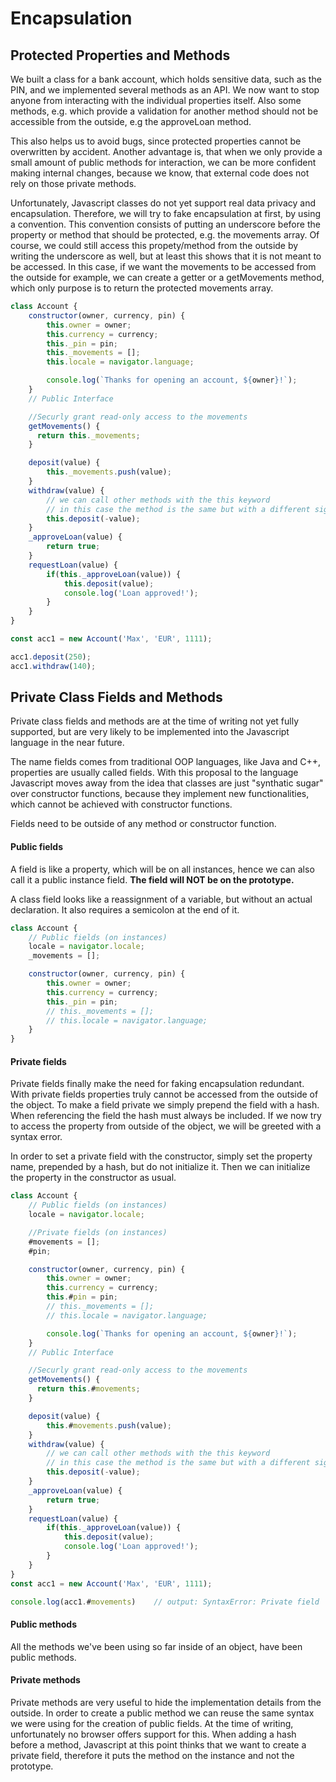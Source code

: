 # Encapsulation

## Protected Properties and Methods

We built a class for a bank account, which holds sensitive data, such as the PIN, and we implemented several methods as an API. We now want to stop anyone from interacting with the individual properties itself. Also some methods, e.g. which provide a validation for another method should not be accessible from the outside, e.g the approveLoan method.

This also helps us to avoid bugs, since protected properties cannot be overwritten by accident. Another advantage is, that when we only provide a small amount of public methods for interaction, we can be more confident making internal changes, because we know, that external code does not rely on those private methods.

Unfortunately, Javascript classes do not yet support real data privacy and encapsulation. Therefore, we will try to fake encapsulation at first, by using a convention. This convention consists of putting an underscore before the property or method that should be protected, e.g. the movements array. Of course, we could still access this propety/method from the outside by writing the underscore as well, but at least this shows that it is not meant to be accessed. In this case, if we want the movements to be accessed from the outside for example, we can create a getter or a getMovements method, which only purpose is to return the protected movements array.


```js
class Account {
    constructor(owner, currency, pin) {
        this.owner = owner;
        this.currency = currency;
        this._pin = pin;
        this._movements = [];
        this.locale = navigator.language;

        console.log(`Thanks for opening an account, ${owner}!`);
    }
    // Public Interface

    //Securly grant read-only access to the movements
    getMovements() {
      return this._movements;
    }

    deposit(value) {
        this._movements.push(value);
    }
    withdraw(value) {
        // we can call other methods with the this keyword
        // in this case the method is the same but with a different sign
        this.deposit(-value);
    }
    _approveLoan(value) {
        return true;
    }
    requestLoan(value) {
        if(this._approveLoan(value)) {
            this.deposit(value);
            console.log('Loan approved!');
        }
    }
}

const acc1 = new Account('Max', 'EUR', 1111);

acc1.deposit(250);
acc1.withdraw(140);
```

## Private Class Fields and Methods

Private class fields and methods are at the time of writing not yet fully supported, but are very likely to be implemented into the Javascript language in the near future.

The name fields comes from traditional OOP languages, like Java and C++, properties are usually called fields. With this proposal to the language Javascript moves away from the idea that classes are just "synthatic sugar" over constructor functions, because they implement new functionalities, which cannot be achieved with constructor functions.

Fields need to be outside of any method or constructor function.

#### Public fields

A field is like a property, which will be on all instances, hence we can also call it a public instance field. **The field will NOT be on the prototype.**

A class field looks like a reassignment of a variable, but without an actual declaration. It also requires a semicolon at the end of it.

```js
class Account {
    // Public fields (on instances)
    locale = navigator.locale;
    _movements = [];

    constructor(owner, currency, pin) {
        this.owner = owner;
        this.currency = currency;
        this._pin = pin;
        // this._movements = [];
        // this.locale = navigator.language;
    }
}
```

#### Private fields

Private fields finally make the need for faking encapsulation redundant. With private fields properties truly cannot be accessed from the outside of the object. To make a field private we simply prepend the field with a hash. When referencing the field the hash must always be included. If we now try to access the property from outside of the object, we will be greeted with a syntax error.

In order to set a private field with the constructor, simply set the property name, prepended by a hash, but do not initialize it. Then we can initialize the property in the constructor as usual.

```js
class Account {
    // Public fields (on instances)
    locale = navigator.locale;

    //Private fields (on instances)
    #movements = [];
    #pin;

    constructor(owner, currency, pin) {
        this.owner = owner;
        this.currency = currency;
        this.#pin = pin;
        // this._movements = [];
        // this.locale = navigator.language;

        console.log(`Thanks for opening an account, ${owner}!`);
    }
    // Public Interface

    //Securly grant read-only access to the movements
    getMovements() {
      return this.#movements;
    }

    deposit(value) {
        this.#movements.push(value);
    }
    withdraw(value) {
        // we can call other methods with the this keyword
        // in this case the method is the same but with a different sign
        this.deposit(-value);
    }
    _approveLoan(value) {
        return true;
    }
    requestLoan(value) {
        if(this._approveLoan(value)) {
            this.deposit(value);
            console.log('Loan approved!');
        }
    }
}
const acc1 = new Account('Max', 'EUR', 1111);

console.log(acc1.#movements)    // output: SyntaxError: Private field '#movements' must be declared in an enclosing class
```

#### Public methods

All the methods we've been using so far inside of an object, have been public methods.

#### Private methods

Private methods are very useful to hide the implementation details from the outside. In order to create a public method we can reuse the same syntax we were using for the creation of public fields. At the time of writing, unfortunately no browser offers support for this. When adding a hash before a method, Javascript at this point thinks that we want to create a private field, therefore it puts the method on the instance and not the prototype.

